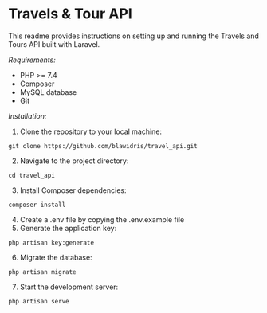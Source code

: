 # Travels & Tour API

This readme provides instructions on setting up and running the Travels and Tours API built with Laravel.

*Requirements:*

- PHP >= 7.4
- Composer
- MySQL database
- Git

*Installation:*

1. Clone the repository to your local machine:

```
git clone https://github.com/blawidris/travel_api.git
```

2. Navigate to the project directory:

```
cd travel_api
```

3. Install Composer dependencies:

```
composer install
```
4. Create a .env file by copying the .env.example file
5. Generate the application key:
```
php artisan key:generate

```
6. Migrate the database:
```
php artisan migrate

```
7. Start the development server:
```
php artisan serve

```